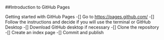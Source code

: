 ##Introduction to GitHub Pages

Getting started with GitHub Pages
-[] Go to https://pages.github.com/
-[] Follow the instructions and decide if you will use the terminal or GitHub Desktop
-[] Download GitHub desktop if necessary
-[] Clone the repository
-[] Create an index page
-[] Commit and publish

